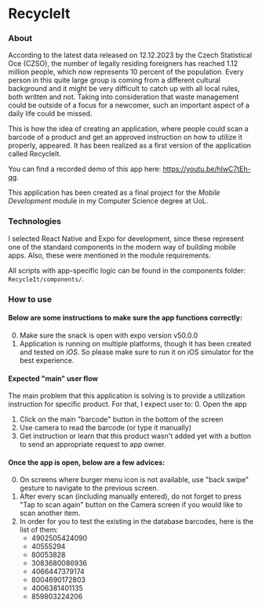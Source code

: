 # RecycleIt

### About

According to the latest data released on 12.12.2023 by the Czech Statistical Oce (CZSO), the number of legally residing foreigners has reached 1.12 million people, which now represents 10 percent of the population. Every person in this quite large group is coming from a different cultural background and it might be very difficult to catch up with all local rules, both written and not. Taking into consideration that waste management could be outside of a focus for a newcomer, such an important aspect of a daily life could be missed. 

This is how the idea of creating an application, where people could scan a barcode of a product and get an approved instruction on how to utilize it properly, appeared. It has been realized as a first version of the application called RecycleIt.

You can find a recorded demo of this app here: https://youtu.be/hlwC7tEh-qg.

This application has been created as a final project for the _Mobile Development_ module in my Computer Science degree at UoL. 

### Technologies

I selected React Native and Expo for development, since these represent one of the standard components in the modern way of building mobile apps. Also, these were mentioned in the module requirements. 

All scripts with app-specific logic can be found in the components folder: `RecycleIt/components/`.

### How to use
#### Below are some instructions to make sure the app functions correctly:  
0. Make sure the snack is open with expo version v50.0.0 
1. Application is running on multiple platforms, though it has been created and tested on *iOS*. So please make sure to run it on iOS simulator for the best experience.

#### Expected "main" user flow
The main problem that this application is solving is to provide a utilization instruction for specific product. For that, I expect user to:
0. Open the app
1. Click on the main "barcode" button in the bottom of the screen
2. Use camera to read the barcode (or type it manually)
3. Get instruction or learn that this product wasn't added yet with a button to send an appropriate request to app owner.
 
#### Once the app is open, below are a few advices: 
0. On screens where burger menu icon is not available, use "back swipe" gesture to navigate to the previous screen.  
1. After every scan (including manually entered), do not forget to press "Tap to scan again" button on the Camera screen if you would like to scan another item.  
2. In order for you to test the existing in the database barcodes, here is the list of them: 
    * 4902505424090
    * 40555294
    * 80053828
    * 3083680086936
    * 4066447379174
    * 8004690172803
    * 4006381401135
    * 859803224206
